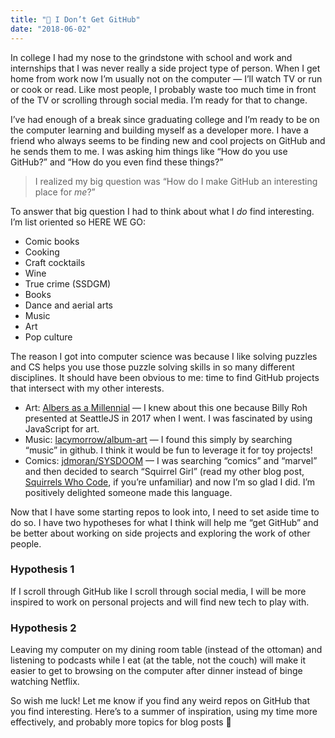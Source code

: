 ```yaml
---
title: "🤔 I Don’t Get GitHub"
date: "2018-06-02"
---
```


In college I had my nose to the grindstone with school and work and internships that I was never really a side project type of person. When I get home from work now I’m usually not on the computer — I’ll watch TV or run or cook or read. Like most people, I probably waste too much time in front of the TV or scrolling through social media. I’m ready for that to change.

I’ve had enough of a break since graduating college and I’m ready to be on the computer learning and building myself as a developer more. I have a friend who always seems to be finding new and cool projects on GitHub and he sends them to me. I was asking him things like “How do you use GitHub?” and “How do you even find these things?”

> I realized my big question was “How do I make GitHub an interesting place for _me_?”

To answer that big question I had to think about what I _do_ find interesting. I’m list oriented so HERE WE GO:

- Comic books
- Cooking
- Craft cocktails
- Wine
- True crime (SSDGM)
- Books
- Dance and aerial arts
- Music
- Art
- Pop culture

The reason I got into computer science was because I like solving puzzles and CS helps you use those puzzle solving skills in so many different disciplines. It should have been obvious to me: time to find GitHub projects that intersect with my other interests.

- Art: [Albers as a Millennial](https://billyroh.com/albers/) — I knew about this one because Billy Roh presented at SeattleJS in 2017 when I went. I was fascinated by using JavaScript for art.
- Music: [lacymorrow/album-art](https://github.com/lacymorrow/album-art) — I found this simply by searching “music” in github. I think it would be fun to leverage it for toy projects!
- Comics: [jdmoran/SYSDOOM](https://github.com/jdmoran/SYSDOOM) — I was searching “comics” and “marvel” and then decided to search “Squirrel Girl” (read my other blog post, [Squirrels Who Code](../squirrels-who-code), if you’re unfamiliar) and now I’m so glad I did. I’m positively delighted someone made this language.

Now that I have some starting repos to look into, I need to set aside time to do so. I have two hypotheses for what I think will help me “get GitHub” and be better about working on side projects and exploring the work of other people.

### Hypothesis 1

If I scroll through GitHub like I scroll through social media, I will be more inspired to work on personal projects and will find new tech to play with.

### Hypothesis 2

Leaving my computer on my dining room table (instead of the ottoman) and listening to podcasts while I eat (at the table, not the couch) will make it easier to get to browsing on the computer after dinner instead of binge watching Netflix.

So wish me luck! Let me know if you find any weird repos on GitHub that you find interesting. Here’s to a summer of inspiration, using my time more effectively, and probably more topics for blog posts 🥂
